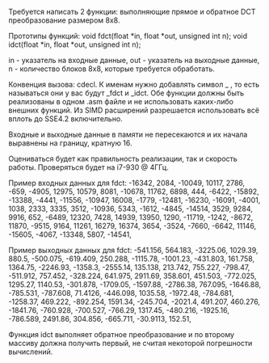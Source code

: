 
Требуется написать 2 функции: выполняющие прямое и обратное DCT преобразование
размером 8x8.

Прототипы функций:
void fdct(float *in, float *out, unsigned int n);
void idct(float *in, float *out, unsigned int n);

in  - указатель на входные данные,
out - указатель на выходные данные,
n   - количество блоков 8x8, которые требуется обработать.

Конвенция вызова: cdecl. К именам нужно добавлять символ _ , то есть называться
они у вас будут _fdct и _idct.
Обе функции должны быть реализованы в одном .asm файле и не использовать
каких-либо внешних функций.
Из SIMD расширений разрешается использовать всё вплоть до SSE4.2 включительно.

Входные и выходные данные в памяти не пересекаются и их начала выравнены на
границу, кратную 16.

Оцениваться будет как правильность реализации, так и скорость работы.
Проверяться будет на i7-930 @ 4ГГц.

Пример входных данных для fdct:
-16342,   2084, -10049,  10117,   2786,   -659,  -4905,  12975,
 10579,   8081, -10678,  11762,   6898,    444,  -6422, -15892,
-13388,  -4441, -11556, -10947,  16008,  -1779, -12481, -16230,
-16091,  -4001,   1038,   2333,   3335,   3512, -10936,   5343,
 -1612,  -4845, -14514,   3529,   9284,   9916,    652,  -6489,
 12320,   7428,  14939,  13950,   1290, -11719,  -1242,  -8672,
 11870,  -9515,   9164,  11261,  16279,  16374,   3654,  -3524,
 -7660,  -6642,  11146, -15605,  -4067, -13348,   5807, -14541,

Пример выходных данных для fdct:
-541.156,  564.183, -3225.06,  1029.39,    880.5, -500.075, -619.409,  250.288,
-1115.78, -1001.23, -431.803,  161.758,  1364.75, -2246.93,  -1358.3, -2555.14,
 135.138,  213.742,  755.227,  -798.47, -511.912,  757.452, -328.224,  641.975,
 2911.69,  358.601,  451.503, -772.025,  1295.27,  1140.53, -301.878, -1709.05,
-1597.88, -2786.38,  767.095, -1646.88, -785.531, -787.608,  71.4126, -446.098,
 1035.58, -1972.48, -784.681, -1258.37,  469.222, -892.254,  1591.34, -245.704,
 -2021.4,  491.207,  460.276, -1841.76, -760.928, -700.527,  -766.29,  1317.45,
-480.216, -1925.16, -786.589,  2491.86,  304.856, -665.711, -30.9113,   152.51,

Функция idct выполняет обратное преобразование и по второму массиву должна
получить первый, не считая некоторой погрешности вычислений.
